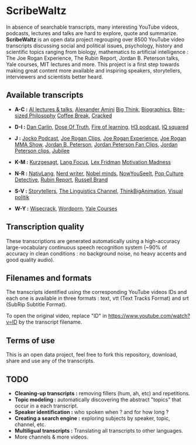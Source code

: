 # ScribeWaltz 

In absence of searchable transcripts, many interesting YouTube videos, podcasts, lectures and talks are hard to explore, quote and summarize. **ScribeWaltz** is an open data project regrouping over 8500 YouTube video transcripts discussing social and political issues, psychology, history and scientific topics ranging from biology, mathematics to artificial intelligence : The Joe Rogan Experience, The Rubin Report, Jordan B. Peterson talks, Yale courses, MIT lectures and more. This project is a first step towards making great content more available and inspiring speakers, storytellers, interviewers and scientists better heard. 


## Available transcripts 

* **A-C :** [AI lectures & talks](transcripts/en/AI_lectures_talks), [Alexander Amini](transcripts/en/Alexander_Amini)
[Big Think](transcripts/en/Big_Think), [Biographics](transcripts/en/Biographics), [Bite-sized Philosophy](transcripts/en/Bite-sized_Philosophy) [Coffee Break](transcripts/en/Coffee_Break), [Cracked](transcripts/en/Cracked)

* **D-I :** [Dan Carlin](transcripts/en/Dan_carlin), [Dose Of Truth](transcripts/en/DoseOfTruth), [Fire of learning](transcripts/en/Fire_of_learning), [H3 podcast](transcripts/en/H3_podcast), [IQ squared](transcripts/en/Iqsquared)

* **J :** [Jocko Podcast](transcripts/en/Jocko_Podcast), [Joe Rogan Clips](transcripts/en/Joe_Rogan_Clips), [Joe Rogan Experience](transcripts/en/Joe_Rogan_Experience), [Joe Rogan MMA Show](transcripts/en/Joe_Rogan_MMA_Show), [Jordan B. Peterson](transcripts/en/Jordan_B_Peterson), [Jordan Peterson Fan Clips](transcripts/en/Jordan_Peterson_Fan_Clips), [Jordan Peterson clips](transcripts/en/Jordan_Peterson_clips), [Jubilee](transcripts/en/Jubilee)

* **K-M :** [Kurzgesagt](transcripts/en/Kurzgesagt), [Lang Focus](transcripts/en/Lang_Focus), [Lex Fridman](transcripts/en/Lex_Fridman)
[Motivation Madness](transcripts/en/Motivation_Madness)

* **N-R :** [NativLang](transcripts/en/NativLang), [Nerd writer](transcripts/en/Nerd_writer), [Nobel minds](transcripts/en/Nobel_minds), [NowYouSeeIt](transcripts/en/NowYouSeeIt), [Pop Culture Detective](transcripts/en/Pop_Culture_Detective), [Rubin Report](transcripts/en/Rubin_Report), [Russell Brand](transcripts/en/Russell_Brand)

* **S-V :** [Storytellers](transcripts/en/Storytellers), [The Linguistics Channel](transcripts/en/The_Linguistics_Channel), [ThinkBigAnimation](transcripts/en/ThinkBigAnimation), [Visual politik](transcripts/en/Visual_politik)

* **W-Y :** [Wisecrack](transcripts/en/Wisecrack), [Wordporn](transcripts/en/Wordporn), [Yale Courses](transcripts/en/YaleCourses)


## Transcription quality 
These transcriptions are generated automatically using a high-accuracy large-vocabulary continuous speech recognition system (~90% of accuracy in clean conditions : no background noise, no heavy accents and good quality audio). 

## Filenames and formats 
The transcripts identified using the corresponding YouTube videos IDs and each one is available in three formats : text, vtt (Text Tracks Format) and srt (SubRip Subtitle Format).

To open the original video, replace "ID" in https://www.youtube.com/watch?v=ID by the transcript filename. 

## Terms of use 
This is an open data project, feel free to fork this repository, download, share and use any of the transcripts. 


## TODO 
- **Cleaning-up transcripts :** removing fillers (hum, ah, etc) and repetitions.
- **Topic modeling :** automatically discovering the abstract "topics" that occur in a each transcript.
- **Speaker identification :** who spoken when ? and for how long ?
- **Creating a search engine :** exploring subjects by speaker, topic, channel, etc.
- **Multiligual transcripts :** Translating all transcripts to other languages.
- More channels & more videos.
